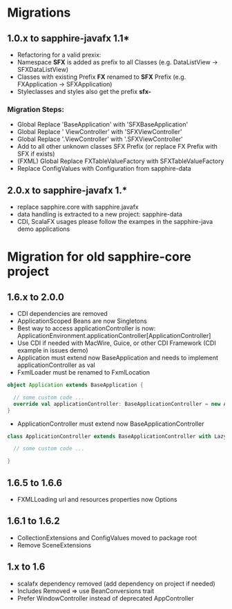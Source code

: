 # Migrations

## 1.0.x to sapphire-javafx 1.1*
* Refactoring for a valid prexix:
* Namespace **SFX** is added as prefix to all Classes (e.g. DataListView -> SFXDataListView)
* Classes with existing Prefix **FX** renamed to **SFX** Prefix (e.g. FXApplication -> SFXApplication)
* Styleclasses and styles also get the prefix **sfx-**

### Migration Steps:
* Global Replace 'BaseApplication' with 'SFXBaseApplication'
* Global Replace ' ViewController' with 'SFXViewController'
* Global Replace '.ViewController' with '.SFXViewController'
* Add to all other unknown classes SFX Prefix (or replace FX Prefix with SFX if exists)
* (FXML) Global Replace FXTableValueFactory with SFXTableValueFactory
* Replace ConfigValues with Configuration from sapphire-data

## 2.0.x to sapphire-javafx 1.*
* replace sapphire.core with sapphire.javafx
* data handling is extracted to a new project: sapphire-data
* CDI, ScalaFX usages please follow the exampes in the sapphire-java demo applications

# Migration for old sapphire-core project

## 1.6.x to 2.0.0
* CDI dependencies are removed
* ApplicationScoped Beans are now Singletons
* Best way to access applicationController is now: ApplicationEnvironment.applicationController[ApplicationController]
* Use CDI if needed with MacWire, Guice, or other CDI Framework (CDI example in issues demo)
* Application must extend now BaseApplication and needs to implement applicationController as val
* FxmlLoader must be renamed to FxmlLocation

```scala
object Application extends BaseApplication {

  // some custom code ...
  override val applicationController: BaseApplicationController = new ApplicationController
}
```

* ApplicationController must extend now BaseApplicationController

```scala
class ApplicationController extends BaseApplicationController with LazyLogging {

  // some custom code ...

}
```

## 1.6.5 to 1.6.6
* FXMLLoading url and resources properties now Options

## 1.6.1 to 1.6.2
* CollectionExtensions and ConfigValues moved to package root
* Remove SceneExtensions

## 1.x to 1.6
* scalafx dependency removed (add dependency on project if needed)
* Includes Removed => use BeanConversions trait
* Prefer WindowController instead of deprecated AppController
